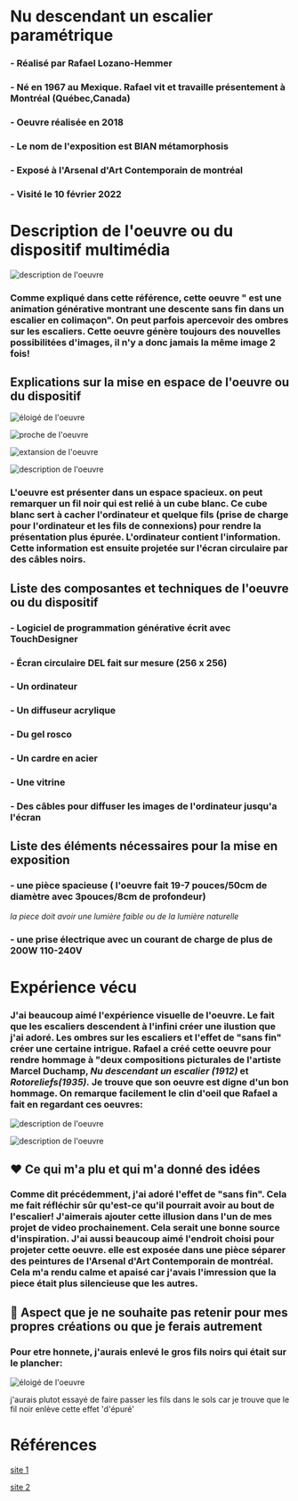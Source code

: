 # Nu descendant un escalier paramétrique


### - Réalisé par Rafael Lozano-Hemmer

### - Né en 1967 au Mexique. Rafael vit et travaille présentement à Montréal (Québec,Canada)

### - Oeuvre réalisée en 2018

### - Le nom de l'exposition est BIAN métamorphosis


### - Exposé à l'Arsenal d'Art Contemporain de montréal 


### - Visité le 10 février 2022


# Description de l'oeuvre ou du dispositif multimédia

![description de l'oeuvre](media/photo_description_oeuvre.png)

### Comme expliqué dans cette référence, cette oeuvre " est une animation générative montrant une descente sans fin dans un escalier en colimaçon". On peut parfois apercevoir des ombres sur les escaliers. Cette oeuvre génère toujours des nouvelles possibilitées d'images, il n'y a donc jamais la même image 2 fois!



## Explications sur la mise en espace de l'oeuvre ou du dispositif 


![éloigé de l'oeuvre](media/photo_éloigné_oeuvre.png)

![proche de l'oeuvre](media/photo_proche_oeuvre.png)

![extansion de l'oeuvre](media/photo_extansion_oeuvre.png)

![description de l'oeuvre](media/photo_ordinateur_oeuvre.png)

### L'oeuvre est présenter dans un espace spacieux. on peut remarquer un fil noir qui est relié à un cube blanc. Ce cube blanc sert à cacher l'ordinateur et quelque fils (prise de charge pour l'ordinateur et les fils de  connexions) pour rendre la présentation plus épurée. L'ordinateur contient l'information. Cette information est ensuite projetée sur l'écran circulaire par des câbles noirs.  


## Liste des composantes et techniques de l'oeuvre ou du dispositif 

### - Logiciel de programmation générative écrit avec TouchDesigner

### - Écran circulaire DEL fait sur mesure (256 x 256)

### - Un ordinateur

### - Un diffuseur acrylique

### - Du gel rosco

### - Un cardre en acier

### - Une vitrine

### - Des câbles pour diffuser les images de l'ordinateur jusqu'a l'écran





## Liste des éléments nécessaires pour la mise en exposition


### - une pièce spacieuse ( l'oeuvre fait 19-7 pouces/50cm de diamètre avec 3pouces/8cm de profondeur)

 *la piece doit avoir une lumière faible ou de la lumière naturelle*

### - une prise  électrique avec un courant de charge de plus de 200W 110-240V







# Expérience vécu

###  J'ai beaucoup aimé l'expérience visuelle de l'oeuvre. Le fait que les escaliers descendent à l'infini créer une ilustion que j'ai adoré. Les ombres sur les escaliers et l'effet de "sans fin"  créer une certaine intrigue. Rafael a créé cette oeuvre pour rendre hommage à "deux compositions picturales de l'artiste Marcel Duchamp, *Nu descendant un escalier (1912)* et *Rotoreliefs(1935).* Je trouve que son oeuvre est digne d'un bon hommage. On remarque facilement le clin d'oeil que Rafael a fait en regardant ces oeuvres:

![description de l'oeuvre](media/nu.jpg)

![description de l'oeuvre](media/rotoreliefs.jpg)

## ❤️ Ce qui m'a plu et qui m'a donné des idées 

### Comme dit  précédemment, j'ai adoré l'effet de "sans fin". Cela me fait réfléchir sûr qu'est-ce qu'il pourrait avoir au bout de l'escalier! J'aimerais ajouter cette illusion dans l'un de mes projet de video prochainement. Cela serait une bonne source d'inspiration. J'ai aussi beaucoup aimé l'endroit choisi pour projeter cette oeuvre. elle est exposée dans une pièce séparer des peintures de l'Arsenal d'Art Contemporain de montréal. Cela m'a rendu calme et apaisé car j'avais l'imression que la piece était plus silencieuse que les autres.


## 🤔 Aspect que je ne souhaite pas retenir pour mes propres créations ou que je ferais autrement

### Pour etre honnete, j'aurais enlevé le gros fils noirs qui était sur le plancher:

![éloigé de l'oeuvre](media/photo_éloigné_oeuvre.png)

j'aurais plutot essayé de faire passer les fils dans le sols car je trouve que le fil noir enlève cette effet 'd'épuré'

# Références

[site 1](https://www.lozano-hemmer.com/descending_a_parametric_staircase.php)

[site 2](arsenalcontemporary.com/mtl/fr/residency/detail/rafael-lozano-hemmer)




